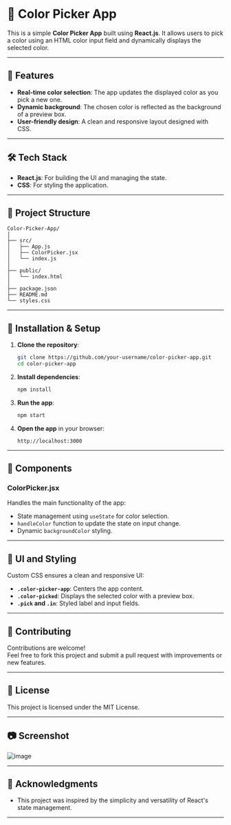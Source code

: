 
# 🎨 Color Picker App

This is a simple **Color Picker App** built using **React.js**. It allows users to pick a color using an HTML color input field and dynamically displays the selected color.

---

## 🚀 Features

- **Real-time color selection**: The app updates the displayed color as you pick a new one.
- **Dynamic background**: The chosen color is reflected as the background of a preview box.
- **User-friendly design**: A clean and responsive layout designed with CSS.


---

## 🛠️ Tech Stack

- **React.js**: For building the UI and managing the state.
- **CSS**: For styling the application.

---

## 📁 Project Structure

```
Color-Picker-App/
│
├── src/
│   ├── App.js
│   ├── ColorPicker.jsx
│   └── index.js
│
├── public/
│   └── index.html
│
├── package.json
├── README.md
└── styles.css
```

---

## 🔧 Installation & Setup

1. **Clone the repository**:
   ```bash
   git clone https://github.com/your-username/color-picker-app.git
   cd color-picker-app
   ```

2. **Install dependencies**:
   ```bash
   npm install
   ```

3. **Run the app**:
   ```bash
   npm start
   ```

4. **Open the app** in your browser:
   ```
   http://localhost:3000
   ```

---

## 🧩 Components

### **ColorPicker.jsx**
Handles the main functionality of the app:
- State management using `useState` for color selection.
- `handleColor` function to update the state on input change.
- Dynamic `backgroundColor` styling.

---

## 🎨 UI and Styling

Custom CSS ensures a clean and responsive UI:
- **`.color-picker-app`**: Centers the app content.
- **`.color-picked`**: Displays the selected color with a preview box.
- **`.pick` and `.in`**: Styled label and input fields.

---

## 🤝 Contributing

Contributions are welcome!  
Feel free to fork this project and submit a pull request with improvements or new features.

---

## 📝 License

This project is licensed under the MIT License.

---

## 📷 Screenshot

![image](https://github.com/user-attachments/assets/1bffa524-0b01-466f-b909-d9e52937312f)

---

## 🙌 Acknowledgments

- This project was inspired by the simplicity and versatility of React's state management.

---
